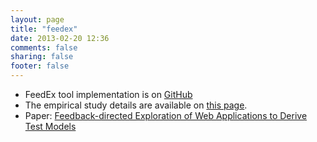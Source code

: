 ```yaml
---
layout: page
title: "feedex"
date: 2013-02-20 12:36
comments: false
sharing: false
footer: false
---
```


<p>
	<ul>
		<li>FeedEx tool implementation is on <a href="https://github.com/saltlab/FeedEx" tareget="_blank">GitHub</a></li>
	    <li>The empirical study details are available on <a href="http://www.ece.ubc.ca/~aminmf/feedex.html">this page</a>.</li>
		<li>Paper: <a href="http://salt.ece.ubc.ca/publications/amin_issre13.html">Feedback-directed Exploration of Web Applications to Derive Test Models</a></li> 
	</ul>
</p>	
	